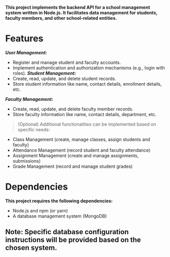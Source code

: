 **This project implements the backend API for a school management system written in Node.js. It facilitates data management for students, faculty members, and other school-related entities.**

# Features
**_User Management:_**
- Register and manage student and faculty accounts.
- Implement authentication and authorization mechanisms (e.g., login with roles).
**_Student Management:_**
- Create, read, update, and delete student records.
- Store student information like name, contact details, enrollment details, etc.
  
**_Faculty Management:_**
- Create, read, update, and delete faculty member records.
- Store faculty information like name, contact details, department, etc.
  
> (Optional) Additional functionalities can be implemented based on specific needs:
- Class Management (create, manage classes, assign students and faculty)
- Attendance Management (record student and faculty attendance)
- Assignment Management (create and manage assignments, submissions)
- Grade Management (record and manage student grades)
  
# Dependencies
**This project requires the following dependencies:**
- Node.js and npm (or yarn)
- A database management system (MongoDB)

## Note: Specific database configuration instructions will be provided based on the chosen system.
